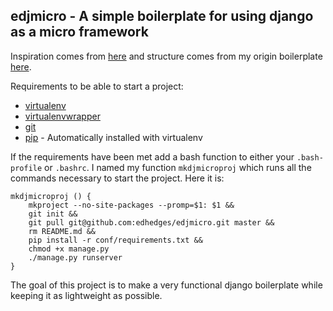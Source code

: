 ## edjmicro - A simple boilerplate for using django as a micro framework ##

Inspiration comes from [here](http://softwaremaniacs.org/blog/2011/01/07/django-micro-framework/en/) and structure comes from my origin boilerplate [here](https://github.com/edhedges/eds-djangoplate).

Requirements to be able to start a project:

* [virtualenv](http://www.virtualenv.org/en/latest/index.html) 
* [virtualenvwrapper](http://www.doughellmann.com/projects/virtualenvwrapper/)
* [git](http://git-scm.com/)
* [pip](http://www.pip-installer.org/en/latest/index.html) - Automatically installed with virtualenv

If the requirements have been met add a bash function to either your `.bash-profile` or `.bashrc`. I named my function `mkdjmicroproj` which runs all the commands necessary to start the project. Here it is:

	mkdjmicroproj () {
		mkproject --no-site-packages --promp=$1: $1 &&
		git init &&
		git pull git@github.com:edhedges/edjmicro.git master &&
		rm README.md &&
		pip install -r conf/requirements.txt &&
		chmod +x manage.py
		./manage.py runserver
	}

The goal of this project is to make a very functional django boilerplate while keeping it as lightweight as possible.